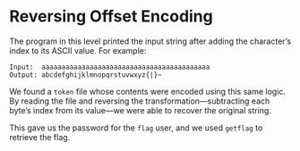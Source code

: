 # Reversing Offset Encoding

The program in this level printed the input string after adding the character’s index to its ASCII value. For example:
```
Input:  aaaaaaaaaaaaaaaaaaaaaaaaaaaaaaaaaaaaaaaaaa
Output: abcdefghijklmnopqrstuvwxyz{|}~
```
We found a `token` file whose contents were encoded using this same logic. By reading the file and reversing the transformation—subtracting each byte’s index from its value—we were able to recover the original string.

This gave us the password for the `flag` user, and we used `getflag` to retrieve the flag.
